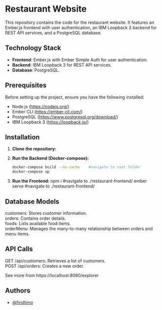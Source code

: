 # Restaurant Website

This repository contains the code for the restaurant website. It features an Ember.js frontend with user authentication, an IBM Loopback 3 backend for REST API services, and a PostgreSQL database.

## Technology Stack

- **Frontend**: Ember.js with Ember Simple Auth for user authentication.
- **Backend**: IBM Loopback 3 for REST API services.
- **Database**: PostgreSQL.

## Prerequisites

Before setting up the project, ensure you have the following installed:
- Node.js (https://nodejs.org/)
- Ember CLI (https://ember-cli.com/)
- PostgreSQL (https://www.postgresql.org/download/)
- IBM Loopback 3 (https://loopback.io/)

## Installation

1. **Clone the repository:**

2. **Run the Backend (Docker-compose):**
   ```bash
   docker-compose build --no-cache    #navigate to root folder
   docker-compose up

2. **Run the Frontend:**
   npm i    #navigate to ./restaurant-frontend/
   ember serve    #navigate to ./restaurant-frontend/
## Database Models
customers: Stores customer information.\
orders: Contains order details.\
foods: Lists available food items.\
orderMenu: Manages the many-to-many relationship between orders and menu items.

## API Calls
GET /api/customers: Retrieves a list of customers.\
POST /api/orders: Creates a new order.

See more from https://localhost:8080/explorer
## Authors

- [@findtimo](https://www.github.com/findtimo)


